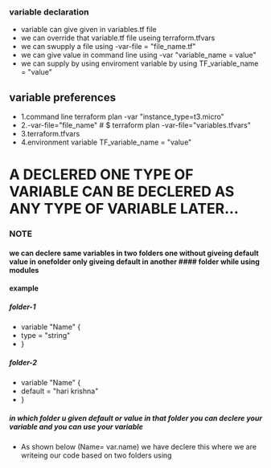 ### variable declaration
* variable can give given in variables.tf file
* we can override that variable.tf file useing terraform.tfvars
* we can swupply a file using -var-file = "file_name.tf"
* we can give value in command line using -var "variable_name = value"
* we can supply by using enviroment variable by using TF_variable_name = "value"

## variable preferences
* 1.command line  terraform plan -var "instance_type=t3.micro"
* 2.-var-file="file_name" # $ terraform plan -var-file="variables.tfvars"
* 3.terraform.tfvars
* 4.environment variable TF_variable_name = "value"
# A DECLERED ONE TYPE OF VARIABLE CAN BE DECLERED AS ANY TYPE OF VARIABLE LATER...

### NOTE
#### we can declere same variables in two folders  one without giveing default value in onefolder  only giveing default in another ####                                                                                                    folder while using modules 
#### example
##### folder-1
* variable "Name" {
*    type = "string"
* }
##### folder-2
* variable "Name" {
*    default = "hari krishna"
* }
##### in which folder u given default or value in that folder you can declere your variable and you can use your variable 
* As shown below (Name= var.name) we have declere this where we are writeing our code based on two folders using
